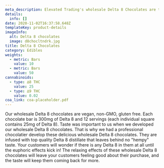 ```yaml
---
meta_description: Elevated Trading's wholesale Delta 8 Chocolates are the only...
details:
  info: []
date: 2020-11-02T16:37:58.648Z
templateKey: product-details
imageInfo:
  alt: Delta 8 chocolates
  image: d8chocltndrk.jpg
title: Delta 8 Chocolates
category: Edibles
weights:
  - metric: Bars
    value: 10
  - metric: Bars
    value: 50
cannabinoids:
  - type: ∆8 THC
    value: 25
  - type: ∆9 THC
    value: 0.02
coa_link: coa-placeholder.pdf
---
```


Our wholesale Delta 8 chocolates are vegan, non-GMO, gluten free. Each chocolate bar is 300mg of Delta 8 and 12 servings (each individual square contains 25mg of Delta 8). Taste was important to us when we developed our wholesale Delta 8 chocolates. That is why we had a professional chocolatier develop these delicious wholesale Delta 8 chocolates. They are infused with top quality Delta 8 distillate that leaves behind no "hempy" taste. Your customers will wonder if there is any Delta 8 in them at all until the euphoric effects kick in! The relaxing effects of these wholesale Delta 8 chocolates will leave your customers feeling good about their purchase, and the taste will keep them coming back for more.
